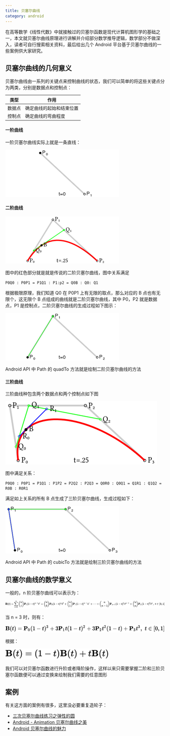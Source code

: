 ```yaml
---
title: 贝塞尔曲线
category: android
---
```


在高等数学《线性代数》中就接触过的贝塞尔函数是现代计算机图形学的基础之一，本文就贝塞尔曲线原理进行讲解并介绍部分数学推导逻辑，数学部分不做深入，读者可自行搜索相关资料，最后给出几个 Android 平台基于贝塞尔曲线的一些案例供大家研究。
<!--more-->

## 贝塞尔曲线的几何意义

贝塞尔曲线由一系列的关键点来控制曲线的状态，我们可以简单的将这些关键点分为两类，分别是数据点和控制点：

 类型  | 作用
-------|------
数据点 | 确定曲线的起始和结束位置
控制点 | 确定曲线的弯曲程度

#### 一阶曲线

一阶贝塞尔曲线实际上就是一条直线：

![一阶曲线](/i/2016-07-29-1.gif)

#### 二阶曲线

![二阶曲线](/i/2016-07-29-2.png)

图中的红色部分就是就是传说的二阶贝塞尔曲线，图中关系满足

```
P0Q0 : P0P1 = P1Q1 : P1:p2 = Q0B : Q0: Q1
```

根据极限原理，我们知道 Q0 在 P0P1 上有无限的取点，那么对应的 B 点也有无限个，这无限个 B 点组成的曲线就是二阶贝塞尔曲线，其中 P0，P2 就是数据点，P1 是控制点，二阶贝塞尔曲线的生成过程如下图示：

![二阶曲线生成过程](/i/2016-07-29-3.gif)

Android API 中 Path 的 quadTo 方法就是绘制二阶贝塞尔曲线的方法

#### 三阶曲线

三阶曲线种包含两个数据点和两个控制点如下图

![三阶曲线](/i/2016-07-29-4.png)

图中满足关系：

```
P0Q0 : P0P1 = P1Q1 : P1P2 = P2Q2 : P2Q3 = Q0R0 : Q0Q1 = Q1R1 : Q1Q2 = R0B : R0R1
```

满足如上关系的所有 B 点生成了三阶贝塞尔曲线，生成过程如下：

![三阶曲线生成过程](/i/2016-07-29-5.gif)

Android API 中 Path 的 cubicTo 方法就是绘制三阶贝塞尔曲线的方法

## 贝塞尔曲线的数学意义

一般的，n 阶贝塞尔曲线可以表示为：

![一般化](/i/2016-07-29-6.svg)

当 n = 3 时，则有：

![n=3](/i/2016-07-29-7.svg)

根据：

![恒等](/i/2016-07-29-8.svg)

我们可以对贝塞尔函数进行升阶或者降阶操作，这样以来只需要掌握二阶和三阶贝塞尔函数便可以通过变换来绘制我们需要的任意图形

## 案例

有关这方面的案例有很多，这里没必要重复造轮子：

- [三次贝塞尔曲线练习之弹性的圆](http://www.jianshu.com/p/791d3a791ec2)
- [Android - Animation 贝塞尔曲线之美](http://gavinliu.cn/2015/03/30/Android-Animation-%E8%B4%9D%E5%A1%9E%E5%B0%94%E6%9B%B2%E7%BA%BF%E4%B9%8B%E7%BE%8E/)
- [Android 贝塞尔曲线的魅力](http://blog.csdn.net/qq_21430549/article/details/50040241)

